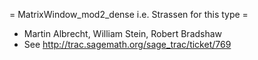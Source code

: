 =  MatrixWindow_mod2_dense i.e. Strassen for this type =

   * Martin Albrecht, William Stein, Robert Bradshaw
   * See http://trac.sagemath.org/sage_trac/ticket/769
 
